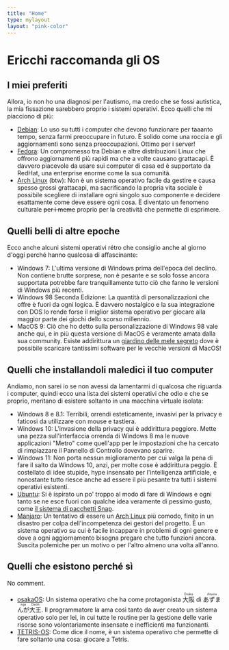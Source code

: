 ```yaml
---
title: "Home"
type: mylayout
layout: "pink-color"
---
```


# Ericchi raccomanda gli OS

## I miei preferiti
Allora, io non ho una diagnosi per l'autismo, ma credo che se fossi autistica, la mia fissazione sarebbero proprio i sistemi operativi. Ecco quelli che mi piacciono di più:
- [Debian](https://debian.org): Lo uso su tutti i computer che devono funzionare per taaanto tempo, senza farmi preoccupare in futuro. È solido come una roccia e gli aggiornamenti sono senza preoccupazioni. Ottimo per i server!
- [Fedora](https://fedoraproject.org/): Un compromesso tra Debian e altre distribuzioni Linux che offrono aggiornamenti più rapidi ma che a volte causano grattacapi. È davvero piacevole da usare sui computer di casa ed è supportato da RedHat, una enterprise enorme come la sua comunità.
- [Arch Linux](https://archlinux.org/) (btw): Non è un sistema operativo facile da gestire e causa spesso grossi grattacapi, ma sacrificando la propria vita sociale è possibile scegliere di installare ogni singolo suo componente e decidere esattamente come deve essere ogni cosa. È diventato un fenomeno culturale ~~per i meme~~ proprio per la creatività che permette di esprimere.

## Quelli belli di altre epoche
Ecco anche alcuni sistemi operativi rétro che consiglio anche al giorno d'oggi perché hanno qualcosa di affascinante:
- Windows 7: L'ultima versione di Windows prima dell'epoca del declino. Non contiene brutte sorprese, non è pesante e se solo fosse ancora supportata potrebbe fare tranquillamente tutto ciò che fanno le versioni di Windows più recenti.
- Windows 98 Seconda Edizione: La quantità di personalizzazioni che offre è fuori da ogni logica. È davvero nostalgico e la sua integrazione con DOS lo rende forse il miglior sistema operativo per giocare alla maggior parte dei giochi dello scorso millennio.
- MacOS 9: Ciò che ho detto sulla personalizzazione di Windows 98 vale anche qui, e in più questa versione di MacOS è veramente amata dalla sua community. Esiste addirittura un [giardino delle mele segreto](https://macintoshgarden.org/) dove è possibile scaricare tantissimi software per le vecchie versioni di MacOS!

## Quelli che installandoli maledici il tuo computer
Andiamo, non sarei io se non avessi da lamentarmi di qualcosa che riguarda i computer, quindi ecco una lista dei sistemi operativi che odio e che se proprio, meritano di esistere soltanto in una macchina virtuale isolata:
- Windows 8 e 8.1: Terribili, orrendi esteticamente, invasivi per la privacy e faticosi da utilizzare con mouse e tastiera.
- Windows 10: L'invasione della privacy qui è addirittura peggiore. Mette una pezza sull'interfaccia orrenda di Windows 8 ma le nuove applicazioni "Metro" come quell'app per le impostazioni che ha cercato di rimpiazzare il Pannello di Controllo dovevano sparire.
- Windows 11: Non porta nessun miglioramento per cui valga la pena di fare il salto da Windows 10, anzi, per molte cose è addirittura peggio. È costellato di idee stupide, hype insensato per l'intelligenza artificiale, e nonostante tutto riesce anche ad essere il più pesante tra tutti i sistemi operativi esistenti.
- [Ubuntu](https://ubuntu.com): Si è ispirato un po' troppo al modo di fare di Windows e ogni tanto se ne esce fuori con qualche idea veramente di pessimo gusto, come [il sistema di pacchetti Snap](https://www.miamammausalinux.org/2023/05/canonical-continuera-non-solo-a-promuovere-i-pacchetti-ubuntu-di-tipo-snap-ma-a-preferirli-ai-container-docker/).
- [Manjaro](https://manjaro.org/): Un tentativo di essere un [Arch Linux](https://archlinux.org/) più comodo, finito in un disastro per colpa dell'incompetenza dei gestori del progetto. È un sistema operativo su cui è facile incappare in problemi di ogni genere e dove a ogni aggiornamento bisogna pregare che tutto funzioni ancora. Suscita polemiche per un motivo o per l'altro almeno una volta all'anno.

## Quelli che esistono perché sì
No comment.
- [osakaOS](https://leechplus.neocities.org/projects/osakaOS): Un sistema operativo che ha come protagonista <ruby>大阪<rt>Osaka</rt></ruby> di <ruby>あずまんが<rt>Azumanga</rt></ruby><ruby>大王<rt>Daioh</rt></ruby>. Il programmatore la ama così tanto da aver creato un sistema operativo solo per lei, in cui tutte le routine per la gestione delle varie risorse sono volontariamente insensate e inefficienti ma funzionanti.
- [TETRIS-OS](https://github.com/lucianoforks/tetris-os): Come dice il nome, è un sistema operativo che permette di fare soltanto una cosa: giocare a Tetris.
